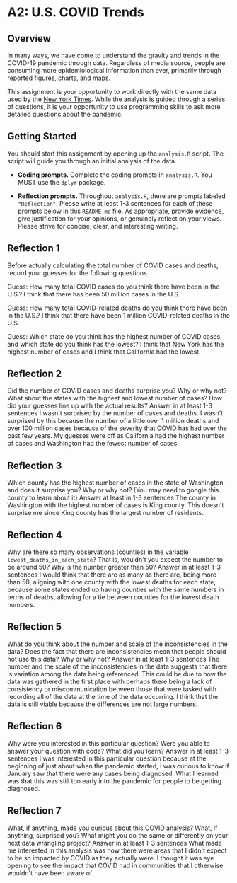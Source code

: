# A2: U.S. COVID Trends

## Overview
In many ways, we have come to understand the gravity and trends in the COVID-19 pandemic through data. Regardless of media source, people are consuming more epidemiological information than ever, primarily through reported figures, charts, and maps.

This assignment is your opportunity to work directly with the same data used by the [New York Times](https://github.com/nytimes/covid-19-data/). While the analysis is guided through a series of questions, it is your opportunity to use programming skills to ask more detailed questions about the pandemic.

## Getting Started
You should start this assignment by opening up the `analysis.R` script. The script will guide you through an initial analysis of the data.

* **Coding prompts.** Complete the coding prompts in `analysis.R`. You MUST use the `dplyr` package.

* **Reflection prompts.** Throughout `analysis.R`, there are prompts labeled `"Reflection"`. Please write at least 1-3 sentences for each of these prompts below in this `README.md` file. As appropriate, provide evidence, give justification for your opinions, or genuinely reflect on your views. Please strive for concise, clear, and interesting writing.

## Reflection 1
Before actually calculating the total number of COVID cases and deaths, record your guesses for the following questions.

Guess: How many total COVID cases do you think there have been in the U.S.?
I think that there has been 50 million cases in the U.S.

Guess: How many total COVID-related deaths do you think there have been in the U.S.?
I think that there have been 1 million COVID-related deaths in the U.S.

Guess: Which state do you think has the highest number of COVID cases, and which state do you think has the lowest?
I think that New York has the highest number of cases and I think that California had the lowest.

## Reflection 2
Did the number of COVID cases and deaths surprise you? Why or why not? What about the states with the highest and lowest number of cases? How did your guesses line up with the actual results? Answer in at least 1-3 sentences
I wasn't surprised by the number of cases and deaths. I wasn't surprised by this because the number of
a little over 1 million deaths and over 100 million cases because of the severity that COVID has had
over the past few years. My guesses were off as California had the highest number of cases and Washington had the fewest number of cases.

## Reflection 3
Which county has the highest number of cases in the state of Washington, and does it surprise you? Why or why not? (You may need to google this county to learn about it) Answer at least in 1-3 sentences
The county in Washington with the highest number of cases is King county. This doesn't surprise me since King county has the largest number of residents. 

## Reflection 4
Why are there so many observations (counties) in the variable `lowest_deaths_in_each_state`? That is, wouldn't you expect the number to be around 50? Why is the number greater than 50? Answer in at least 1-3 sentences
I would think that there are as many as there are, being more than 50, aligning with one county with 
the lowest deaths for each state, because some states ended up having counties with the same numbers
in terms of deaths, allowing for a tie between counties for the lowest death numbers.

## Reflection 5
What do you think about the number and scale of the inconsistencies in the data? Does the fact that there are inconsistencies mean that people should not use this data? Why or why not? Answer in at least 1-3 sentences
The number and the scale of the inconsistencies in the data suggests that there is variation among
the data being referenced. This could be due to how the data was gathered in the first place with perhaps there being a lack of consistency or miscommunication between those that were tasked with recording all of the data at the time of the data occurring. I think that the data is still viable because the differences are not large numbers. 

## Reflection 6
Why were you interested in this particular question? Were you able to answer your question with code? What did you learn? Answer in at least 1-3 sentences
I was interested in this particular question because at the beginning of just about when the pandemic started, I was curious to know if January saw that there were any cases being diagnosed. What I learned was that this was still too early into the pandemic for people to be getting diagnosed. 

## Reflection 7
What, if anything, made you curious about this COVID analysis? What, if anything, surprised you? What might you do the same or differently on your next data wrangling project? Answer in at least 1-3 sentences
What made me interested in this analysis was how there were areas that I didn't expect to be so impacted by COVID as they actually were. I thought it was eye opening to see the impact that COVID had in communities that I otherwise wouldn't have been aware of. 
